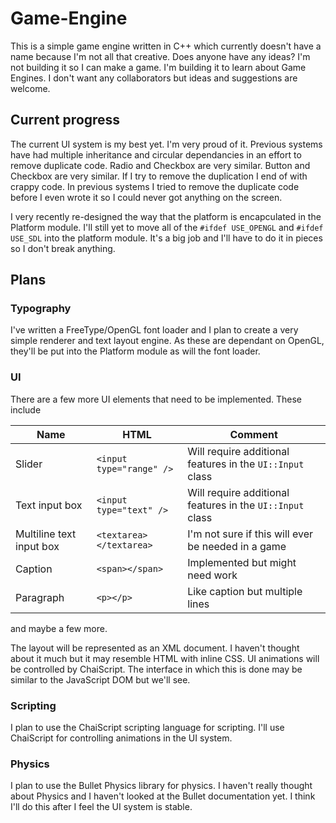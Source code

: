 # Game-Engine
This is a simple game engine written in C++ which currently doesn't have a name because I'm not all that creative. Does anyone have any ideas? I'm not building it so I can make a game. I'm building it to learn about Game Engines. I don't want any collaborators but ideas and suggestions are welcome.

## Current progress

The current UI system is my best yet. I'm very proud of it. Previous systems have had multiple inheritance and circular dependancies in an effort to remove duplicate code. Radio and Checkbox are very similar. Button and Checkbox are very similar. If I try to remove the duplication I end of with crappy code. In previous systems I tried to remove the duplicate code before I even wrote it so I could never got anything on the screen.

I very recently re-designed the way that the platform is encapculated in the Platform module. I'll still yet to move all of the `#ifdef USE_OPENGL` and `#ifdef USE_SDL` into the platform module. It's a big job and I'll have to do it in pieces so I don't break anything.

## Plans

### Typography
I've written a FreeType/OpenGL font loader and I plan to create a very simple renderer and text layout engine. As these are dependant on OpenGL, they'll be put into the Platform module as will the font loader.

### UI
There are a few more UI elements that need to be implemented. These include

| Name                     | HTML                     | Comment                                                   |
|--------------------------|--------------------------|-----------------------------------------------------------|
| Slider                   | `<input type="range" />` | Will require additional features in the `UI::Input` class |
| Text input box           | `<input type="text" />`  | Will require additional features in the `UI::Input` class |
| Multiline text input box | `<textarea></textarea>`  | I'm not sure if this will ever be needed in a game        |
| Caption                  | `<span></span>`          | Implemented but might need work                           |
| Paragraph                | `<p></p>`                | Like caption but multiple lines                           |

and maybe a few more.

The layout will be represented as an XML document. I haven't thought about it much but it may resemble HTML with inline CSS. UI animations will be controlled by ChaiScript. The interface in which this is done may be similar to the JavaScript DOM but we'll see.

### Scripting
I plan to use the ChaiScript scripting language for scripting. I'll use ChaiScript for controlling animations in the UI system.

### Physics
I plan to use the Bullet Physics library for physics. I haven't really thought about Physics and I haven't looked at the Bullet documentation yet. I think I'll do this after I feel the UI system is stable. 
